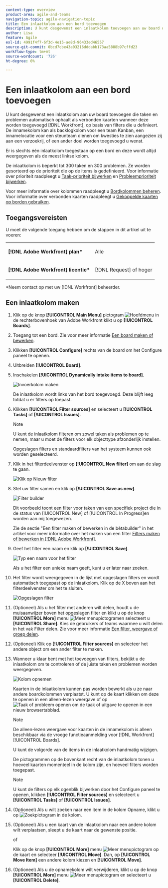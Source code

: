 ```yaml
---
content-type: overview
product-area: agile-and-teams
navigation-topic: agile-navigation-topic
title: Een inlaatkolom aan een bord toevoegen
description: U kunt desgewenst een inlaatkolom toevoegen aan uw board die taken en problemen automatisch ophaalt als verbonden kaarten wanneer deze worden toegevoegd in Workfront, op basis van filters die u definieert.
author: Lisa
feature: Agile
exl-id: 4991f4f7-6f3d-4e15-ae8d-96433ed46557
source-git-commit: 0bcd7cbe43a03216dddabb173aa5888b97cffd23
workflow-type: tm+mt
source-wordcount: '726'
ht-degree: 0%

---
```


# Een inlaatkolom aan een bord toevoegen

U kunt desgewenst een inlaatkolom aan uw board toevoegen die taken en problemen automatisch ophaalt als verbonden kaarten wanneer deze worden toegevoegd [!DNL Workfront], op basis van filters die u definieert. De innamekolom kan als backlogkolom voor een team Kanban, een innamelocatie voor een steunteam dienen om kwesties te zien aangezien zij aan een verzoekrij, of een ander doel worden toegevoegd u wenst.

Er is slechts één inlaatkolom toegestaan op een bord en deze wordt altijd weergegeven als de meest linkse kolom.

De inlaatkolom is beperkt tot 300 taken en 300 problemen. Ze worden gesorteerd op de prioriteit die op de items is gedefinieerd. Voor informatie over prioriteit raadpleegt u [Taak-prioriteit bijwerken](/help/quicksilver/manage-work/tasks/task-information/task-priority.md) en [Probleemprioriteit bijwerken](/help/quicksilver/manage-work/issues/issue-information/update-issue-priority.md).

Voor meer informatie over kolommen raadpleegt u [Bordkolommen beheren](/help/quicksilver/agile/get-started-with-boards/manage-board-columns.md). Voor informatie over verbonden kaarten raadpleegt u [Gekoppelde kaarten op borden gebruiken](/help/quicksilver/agile/get-started-with-boards/connected-cards.md).

## Toegangsvereisten

U moet de volgende toegang hebben om de stappen in dit artikel uit te voeren:

<table style="table-layout:auto"> 
 <col> 
 </col> 
 <col> 
 </col> 
 <tbody> 
  <tr> 
   <td role="rowheader"><strong>[!DNL Adobe Workfront] plan*</strong></td> 
   <td> <p>Alle</p> </td> 
  </tr> 
  <tr> 
   <td role="rowheader"><strong>[!DNL Adobe Workfront] licentie*</strong></td> 
   <td> <p>[!DNL Request] of hoger</p> </td> 
  </tr> 
 </tbody> 
</table>

&#42;Neem contact op met uw [!DNL Workfront] beheerder.

## Een inlaatkolom maken

1. Klik op de knop **[!UICONTROL Main Menu]** pictogram ![Hoofdmenu](assets/main-menu-icon.png) in de rechterbovenhoek van Adobe Workfront klikt u op **[!UICONTROL Boards]**.
1. Toegang tot een bord. Zie voor meer informatie [Een board maken of bewerken](../../agile/get-started-with-boards/create-edit-board.md).
1. Klikken **[!UICONTROL Configure]** rechts van de board om het Configure paneel te openen.
1. Uitbreiden **[!UICONTROL Board]**.
1. Inschakelen **[!UICONTROL Dynamically intake items to board]**.

   ![Invoerkolom maken](assets/create-intake-column2.png)

   De inlaatkolom wordt links van het bord toegevoegd. Deze blijft leeg totdat u er filters op toepast.

1. Klikken **[!UICONTROL Filter sources]** en selecteert u **[!UICONTROL Tasks]** of **[!UICONTROL Issues]**.

   >[!NOTE]
   >
   >U kunt de inlaatkolom filteren om zowel taken als problemen op te nemen, maar u moet de filters voor elk objecttype afzonderlijk instellen.
   >
   >Opgeslagen filters en standaardfilters van het systeem kunnen ook worden geselecteerd.

1. Klik in het filterdeelvenster op **[!UICONTROL New filter]** om aan de slag te gaan.

   ![Klik op Nieuw filter](assets/intake-filter-dialog5.png)

1. Stel uw filter samen en klik op **[!UICONTROL Save as new]**.

   ![Filter builder](assets/intake-filter-dialog6.png)

   Dit voorbeeld toont een filter voor taken van een specifiek project die in de status van [!UICONTROL New] of [!UICONTROL In Progress]en worden aan mij toegewezen.

   Zie de sectie &quot;Een filter maken of bewerken in de bètabuilder&quot; in het artikel voor meer informatie over het maken van een filter [Filters maken of bewerken in [!DNL Adobe Workfront]](/help/quicksilver/reports-and-dashboards/reports/reporting-elements/create-filters.md).

1. Geef het filter een naam en klik op **[!UICONTROL Save]**.

   ![Typ een naam voor het filter](assets/intake-filter-dialog7.png)

   Als u het filter een unieke naam geeft, kunt u er later naar zoeken.

1. Het filter wordt weergegeven in de lijst met opgeslagen filters en wordt automatisch toegepast op de inlaatkolom. Klik op de X boven aan het filterdeelvenster om het te sluiten.

   ![Opgeslagen filter](assets/intake-filter-dialog8.png)

1. (Optioneel) Als u het filter met anderen wilt delen, houdt u de muisaanwijzer boven het opgeslagen filter en klikt u op de knop **[!UICONTROL More]** menu ![Meer menupictogram](assets/more-icon-spectrum.png)en selecteert u **[!UICONTROL Share]**. Kies de gebruikers of teams waarmee u wilt delen in het vak Filter delen. Zie voor meer informatie [Een filter, weergave of groep delen](/help/quicksilver/reports-and-dashboards/reports/reporting-elements/share-filter-view-grouping.md).
1. (Optioneel) Klik op **[!UICONTROL Filter sources]** en selecteer het andere object om een ander filter te maken.
1. Wanneer u klaar bent met het toevoegen van filters, bekijkt u de inlaatkolom om te controleren of de juiste taken en problemen worden weergegeven.

   ![Kolom opnemen](assets/intake-column-added3.png)

   Kaarten in de inlaatkolom kunnen pas worden bewerkt als u ze naar andere boardkolommen verplaatst. U kunt op de kaart klikken om deze te openen in een alleen-lezen weergave of op ![Taak of probleem openen](assets/boards-launch-icon.png) om de taak of uitgave te openen in een nieuw browsertabblad.

   >[!NOTE]
   >
   >De alleen-lezen weergave voor kaarten in de innamekolom is alleen beschikbaar via de vroege functieaanmelding voor [!DNL Workfront] [!UICONTROL Boards].

   U kunt de volgorde van de items in de inlaatkolom handmatig wijzigen.

   De pictogrammen op de bovenkant recht van de inlaatkolom tonen u hoeveel kaarten momenteel in de kolom zijn, en hoeveel filters worden toegepast.

   >[!NOTE]
   >
   >U kunt de filters op elk ogenblik bijwerken door het Configure paneel te openen, klikken **[!UICONTROL Filter sources]** en selecteert u **[!UICONTROL Tasks]** of **[!UICONTROL Issues]**.

1. (Optioneel) Als u wilt zoeken naar een item in de kolom Opname, klikt u op ![Zoekpictogram](assets/search-icon.png) in de kolom.
1. (Optioneel) Als u een kaart van de inlaatkolom naar een andere kolom wilt verplaatsen, sleept u de kaart naar de gewenste positie.

   of

   Klik op de knop **[!UICONTROL More]** menu ![Meer menupictogram](assets/more-icon-spectrum.png) op de kaart en selecteer **[!UICONTROL Move]**. Dan, op **[!UICONTROL Move Item]** een andere kolom kiezen en **[!UICONTROL Move]**.

1. (Optioneel) Als u de opnamekolom wilt verwijderen, klikt u op de knop **[!UICONTROL More]** menu ![Meer menupictogram](assets/more-icon-spectrum.png) en selecteert u **[!UICONTROL Delete]**.
